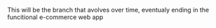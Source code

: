 This will be the branch that avolves over time, eventualy ending in the funcitional e-commerce web app